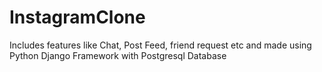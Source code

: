 # InstagramClone

Includes features like Chat, Post Feed, friend request etc and made using Python Django Framework with Postgresql Database
